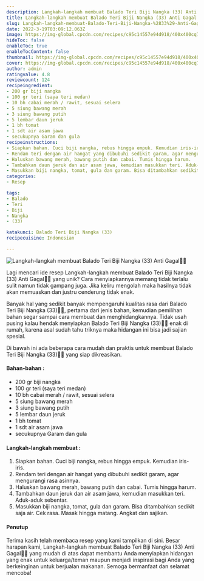 ```yaml
---
description: Langkah-langkah membuat Balado Teri Biji Nangka (33) Anti Gagal"
title: Langkah-langkah membuat Balado Teri Biji Nangka (33) Anti Gagal
slug: Langkah-langkah-membuat-Balado-Teri-Biji-Nangka-%2833%29-Anti-Gagal
date: 2022-3-19T03:09:12.063Z
image: https://img-global.cpcdn.com/recipes/c95c14557e94d918/400x400cq70/photo.jpg
hideToc: false
enableToc: true
enableTocContent: false
thumbnail: https://img-global.cpcdn.com/recipes/c95c14557e94d918/400x400cq70/photo.jpg
cover: https://img-global.cpcdn.com/recipes/c95c14557e94d918/400x400cq70/photo.jpg
author: admin
ratingvalue: 4.8
reviewcount: 124
recipeingredient:
- 200 gr biji nangka
- 100 gr teri (saya teri medan)
- 10 bh cabai merah / rawit, sesuai selera
- 5 siung bawang merah
- 3 siung bawang putih
- 5 lembar daun jeruk
- 1 bh tomat
- 1 sdt air asam jawa
- secukupnya Garam dan gula
recipeinstructions:
- Siapkan bahan. Cuci biji nangka, rebus hingga empuk. Kemudian iris-iris.
- Rendam teri dengan air hangat yang dibubuhi sedikit garam, agar mengurangi rasa asinnya.
- Haluskan bawang merah, bawang putih dan cabai. Tumis hingga harum.
- Tambahkan daun jeruk dan air asam jawa, kemudian masukkan teri. Aduk-aduk sebentar.
- Masukkan biji nangka, tomat, gula dan garam. Bisa ditambahkan sedikit saja air. Cek rasa. Masak hingga matang. Angkat dan sajikan.
categories:
- Resep

tags:
- Balado
- Teri
- Biji
- Nangka
- (33)

katakunci: Balado Teri Biji Nangka (33)
recipecuisine: Indonesian

---
```


![Langkah-langkah membuat Balado Teri Biji Nangka (33) Anti Gagal👩‍🍳](https://img-global.cpcdn.com/recipes/c95c14557e94d918/400x400cq70/photo.jpg)

Lagi mencari ide resep Langkah-langkah membuat Balado Teri Biji Nangka (33) Anti Gagal👩‍🍳 yang unik? Cara menyiapkannya memang tidak terlalu sulit namun tidak gampang juga. Jika keliru mengolah maka hasilnya tidak akan memuaskan dan justru cenderung tidak enak.

Banyak hal yang sedikit banyak mempengaruhi kualitas rasa dari Balado Teri Biji Nangka (33)👩‍🍳, pertama dari jenis bahan, kemudian pemilihan bahan segar sampai cara membuat dan menghidangkannya. Tidak usah pusing kalau hendak menyiapkan Balado Teri Biji Nangka (33)👩‍🍳 enak di rumah, karena asal sudah tahu triknya maka hidangan ini bisa jadi sajian spesial.

Di bawah ini ada beberapa cara mudah dan praktis untuk membuat Balado Teri Biji Nangka (33)👩‍🍳 yang siap dikreasikan.

<!--inarticleads1-->

#### Bahan-bahan :

- 200 gr biji nangka
- 100 gr teri (saya teri medan)
- 10 bh cabai merah / rawit, sesuai selera
- 5 siung bawang merah
- 3 siung bawang putih
- 5 lembar daun jeruk
- 1 bh tomat
- 1 sdt air asam jawa
- secukupnya Garam dan gula

<!--inarticleads2-->

#### Langkah-langkah membuat :

1. Siapkan bahan. Cuci biji nangka, rebus hingga empuk. Kemudian iris-iris.
1. Rendam teri dengan air hangat yang dibubuhi sedikit garam, agar mengurangi rasa asinnya.
1. Haluskan bawang merah, bawang putih dan cabai. Tumis hingga harum.
1. Tambahkan daun jeruk dan air asam jawa, kemudian masukkan teri. Aduk-aduk sebentar.
1. Masukkan biji nangka, tomat, gula dan garam. Bisa ditambahkan sedikit saja air. Cek rasa. Masak hingga matang. Angkat dan sajikan.

#### Penutup

Terima kasih telah membaca resep yang kami tampilkan di sini. Besar harapan kami, Langkah-langkah membuat Balado Teri Biji Nangka (33) Anti Gagal👩‍🍳 yang mudah di atas dapat membantu Anda menyiapkan hidangan yang enak untuk keluarga/teman maupun menjadi inspirasi bagi Anda yang berkeinginan untuk berjualan makanan. Semoga bermanfaat dan selamat mencoba!